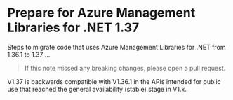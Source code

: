 # Prepare for Azure Management Libraries for .NET 1.37 #

Steps to migrate code that uses Azure Management Libraries for .NET from 1.36.1 to 1.37 ...

> If this note missed any breaking changes, please open a pull request.

V1.37 is backwards compatible with V1.36.1 in the APIs intended for public use that reached the general availability (stable) stage in V1.x.
